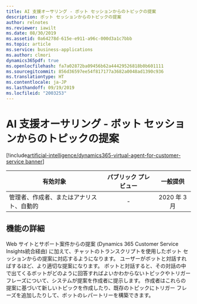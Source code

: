 ```yaml
---
title: AI 支援オーサリング - ボット セッションからのトピックの提案
description: ボット セッションからのトピックの提案
author: relnotes
ms.reviewer: iawilt
ms.date: 08/30/2019
ms.assetid: 0a64278d-615e-e911-a96c-000d3a1c7bbb
ms.topic: article
ms.service: business-applications
ms.author: clmori
dynamics365pdf: true
ms.openlocfilehash: fa7a02872ba09456b62a44429526818b0b601111
ms.sourcegitcommit: 856d36597ee54f817177a3682a0048ad1390c936
ms.translationtype: HT
ms.contentlocale: ja-JP
ms.lasthandoff: 09/19/2019
ms.locfileid: "2003253"
---
```

# <a name="ai-assisted-authoring--topic-suggestions-from-bot-sessions"></a>AI 支援オーサリング - ボット セッションからのトピックの提案
[!include[artificial-intelligence/dynamics365-virtual-agent-for-customer-service banner](../includes/artificial-intelligence/dynamics365-virtual-agent-for-customer-service.md)]

| 有効対象    |  パブリック プレビュー | 一般提供 | 
| ---------- | :----------: |:----------: |
|管理者、作成者、またはアナリスト、自動的|-| 2020 年 3 月|






## <a name="feature-details"></a>機能の詳細
<!--feature detail start -->
Web サイトとサポート案件からの提案 (Dynamics 365 Customer Service Insights統合経由) に加えて、チャットのトランスクリプトを使用したボット セッションからの提案に対応するようになります。 ユーザーがボットと対話すればするほど、より適切な提案になります。 ボットと対話すると、その対話の中で出てくるボットがどのように回答すればよいかわからないトピックやトリガー フレーズについて、システムが提案を作成者に提示します。 作成者はこれらの提案に基づいて新しいトピックを作成したり、既存のトピックにトリガー フレーズを追加したりして、ボットのレパートリーを構築できます。
<!--feature detail end -->











